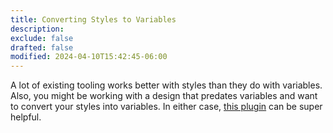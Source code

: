 ```yaml
---
title: Converting Styles to Variables
description: 
exclude: false
drafted: false
modified: 2024-04-10T15:42:45-06:00
---
```


A lot of existing tooling works better with styles than they do with variables. Also, you might be working with a design that predates variables and want to convert your styles into variables. In either case, [this plugin](https://www.figma.com/community/plugin/1253585487427690087/styles-to-variables-converter) can be super helpful.
